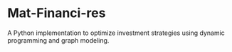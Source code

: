 # Mat-Financi-res
A Python implementation to optimize investment strategies using dynamic programming and graph modeling.
